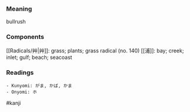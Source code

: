 ### Meaning

bullrush

### Components

[[Radicals/艸|艸]]: grass; plants; grass radical (no. 140) [[浦]]: bay; creek; inlet; gulf; beach; seacoast

### Readings

```
- Kunyomi: がま, かば, かま
- Onyomi: ホ
```

#kanji